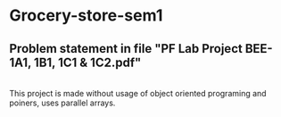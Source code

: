 # Grocery-store-sem1
<h2>Problem statement in file "PF Lab Project BEE-1A1, 1B1, 1C1 & 1C2.pdf"</h2>
<br>
 <pstyle=”color:red'>This project is made without usage of object oriented programing and poiners, uses parallel arrays.</p>

